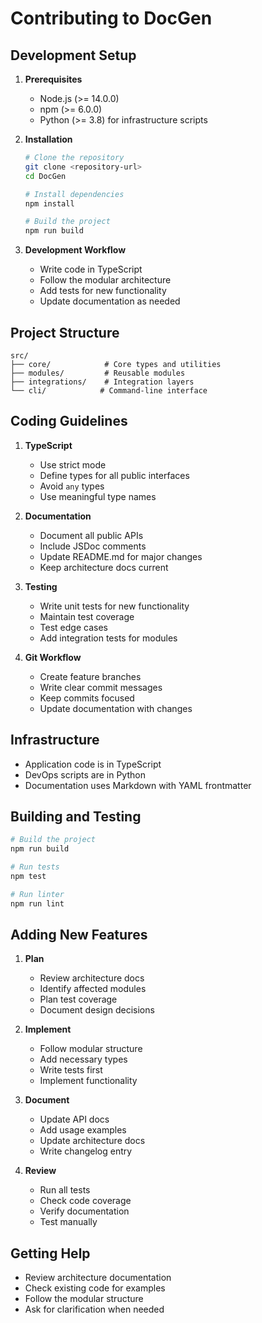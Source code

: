# Contributing to DocGen

## Development Setup

1. **Prerequisites**
   - Node.js (>= 14.0.0)
   - npm (>= 6.0.0)
   - Python (>= 3.8) for infrastructure scripts

2. **Installation**
   ```bash
   # Clone the repository
   git clone <repository-url>
   cd DocGen

   # Install dependencies
   npm install

   # Build the project
   npm run build
   ```

3. **Development Workflow**
   - Write code in TypeScript
   - Follow the modular architecture
   - Add tests for new functionality
   - Update documentation as needed

## Project Structure

```
src/
├── core/            # Core types and utilities
├── modules/         # Reusable modules
├── integrations/    # Integration layers
└── cli/            # Command-line interface
```

## Coding Guidelines

1. **TypeScript**
   - Use strict mode
   - Define types for all public interfaces
   - Avoid `any` types
   - Use meaningful type names

2. **Documentation**
   - Document all public APIs
   - Include JSDoc comments
   - Update README.md for major changes
   - Keep architecture docs current

3. **Testing**
   - Write unit tests for new functionality
   - Maintain test coverage
   - Test edge cases
   - Add integration tests for modules

4. **Git Workflow**
   - Create feature branches
   - Write clear commit messages
   - Keep commits focused
   - Update documentation with changes

## Infrastructure

- Application code is in TypeScript
- DevOps scripts are in Python
- Documentation uses Markdown with YAML frontmatter

## Building and Testing

```bash
# Build the project
npm run build

# Run tests
npm test

# Run linter
npm run lint
```

## Adding New Features

1. **Plan**
   - Review architecture docs
   - Identify affected modules
   - Plan test coverage
   - Document design decisions

2. **Implement**
   - Follow modular structure
   - Add necessary types
   - Write tests first
   - Implement functionality

3. **Document**
   - Update API docs
   - Add usage examples
   - Update architecture docs
   - Write changelog entry

4. **Review**
   - Run all tests
   - Check code coverage
   - Verify documentation
   - Test manually

## Getting Help

- Review architecture documentation
- Check existing code for examples
- Follow the modular structure
- Ask for clarification when needed
